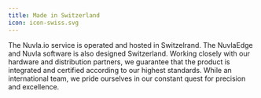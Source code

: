 ```yaml
---
title: Made in Switzerland
icon: icon-swiss.svg
---
```


The Nuvla.io service is operated and hosted in Switzelrand. The NuvlaEdge and Nuvla software is also designed Switzerland. Working closely with our hardware and distribution partners, we guarantee that the product is integrated and certified according to our highest standards. While an international team, we pride ourselves in our constant quest for precision and excellence.
